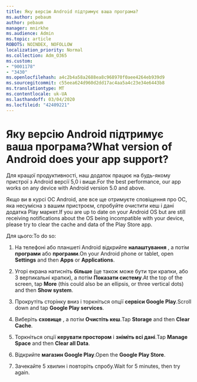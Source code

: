 ```yaml
---
title: Яку версію Android підтримує ваша програма?
ms.author: pebaum
author: pebaum
manager: mnirkhe
ms.audience: Admin
ms.topic: article
ROBOTS: NOINDEX, NOFOLLOW
localization_priority: Normal
ms.collection: Adm_O365
ms.custom:
- "9001178"
- "3430"
ms.openlocfilehash: a4c2b4a58a2688ea8c968970f0aee4264eb939d9
ms.sourcegitcommit: c55eea624d960d2dd17ac4aa5a4c23e34e6443b8
ms.translationtype: MT
ms.contentlocale: uk-UA
ms.lasthandoff: 03/04/2020
ms.locfileid: "42409221"
---
```

# <a name="what-version-of-android-does-your-app-support"></a><span data-ttu-id="a7d92-102">Яку версію Android підтримує ваша програма?</span><span class="sxs-lookup"><span data-stu-id="a7d92-102">What version of Android does your app support?</span></span>

<span data-ttu-id="a7d92-103">Для кращої продуктивності, наш додаток працює на будь-якому пристрої з Android версії 5,0 і вище.</span><span class="sxs-lookup"><span data-stu-id="a7d92-103">For the best performance, our app works on any device with Android version 5.0 and above.</span></span>

<span data-ttu-id="a7d92-104">Якщо ви в курсі ОС Android, але все ще отримуєте сповіщення про ОС, яка несумісна з вашим пристроєм, спробуйте очистити кеш і дані додатка Play маркет.</span><span class="sxs-lookup"><span data-stu-id="a7d92-104">If you are up to date on your Android OS but are still receiving notifications about the OS being incompatible with your device, please try to clear the cache and data of the Play Store app.</span></span>

<span data-ttu-id="a7d92-105">Для цього:</span><span class="sxs-lookup"><span data-stu-id="a7d92-105">To do so:</span></span> 

1. <span data-ttu-id="a7d92-106">На телефоні або планшеті Android відкрийте **налаштування** , а потім **програми** або **програми**.</span><span class="sxs-lookup"><span data-stu-id="a7d92-106">On your Android phone or tablet, open **Settings** and then **Apps** or **Applications**.</span></span>

2. <span data-ttu-id="a7d92-107">Угорі екрана натисніть **більше** (це також може бути три крапки, або 3 вертикальні крапки), а потім **Показати систему**.</span><span class="sxs-lookup"><span data-stu-id="a7d92-107">At the top of the screen, tap **More** (this could also be an ellipsis, or three vertical dots) and then **Show system**.</span></span> 

3. <span data-ttu-id="a7d92-108">Прокрутіть сторінку вниз і торкніться опції **сервіси Google Play**.</span><span class="sxs-lookup"><span data-stu-id="a7d92-108">Scroll down and tap **Google Play services**.</span></span> 

4. <span data-ttu-id="a7d92-109">Виберіть **сховище** , а потім **Очистіть кеш**.</span><span class="sxs-lookup"><span data-stu-id="a7d92-109">Tap **Storage** and then **Clear Cache**.</span></span> 

5. <span data-ttu-id="a7d92-110">Торкніться опції **керувати простором** і **зніміть всі дані**.</span><span class="sxs-lookup"><span data-stu-id="a7d92-110">Tap **Manage Space** and then **Clear all Data**.</span></span> 

6. <span data-ttu-id="a7d92-111">Відкрийте **магазин Google Play**.</span><span class="sxs-lookup"><span data-stu-id="a7d92-111">Open the **Google Play Store**.</span></span> 

7. <span data-ttu-id="a7d92-112">Зачекайте 5 хвилин і повторіть спробу.</span><span class="sxs-lookup"><span data-stu-id="a7d92-112">Wait for 5 minutes, then try again.</span></span> 